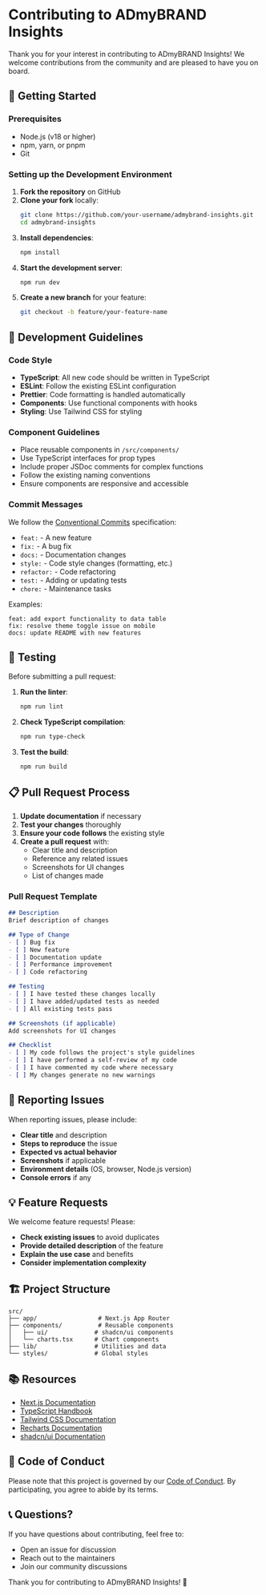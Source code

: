 # Contributing to ADmyBRAND Insights

Thank you for your interest in contributing to ADmyBRAND Insights! We welcome contributions from the community and are pleased to have you on board.

## 🚀 Getting Started

### Prerequisites

- Node.js (v18 or higher)
- npm, yarn, or pnpm
- Git

### Setting up the Development Environment

1. **Fork the repository** on GitHub
2. **Clone your fork** locally:
   ```bash
   git clone https://github.com/your-username/admybrand-insights.git
   cd admybrand-insights
   ```
3. **Install dependencies**:
   ```bash
   npm install
   ```
4. **Start the development server**:
   ```bash
   npm run dev
   ```
5. **Create a new branch** for your feature:
   ```bash
   git checkout -b feature/your-feature-name
   ```

## 📝 Development Guidelines

### Code Style

- **TypeScript**: All new code should be written in TypeScript
- **ESLint**: Follow the existing ESLint configuration
- **Prettier**: Code formatting is handled automatically
- **Components**: Use functional components with hooks
- **Styling**: Use Tailwind CSS for styling

### Component Guidelines

- Place reusable components in `/src/components/`
- Use TypeScript interfaces for prop types
- Include proper JSDoc comments for complex functions
- Follow the existing naming conventions
- Ensure components are responsive and accessible

### Commit Messages

We follow the [Conventional Commits](https://www.conventionalcommits.org/) specification:

- `feat:` - A new feature
- `fix:` - A bug fix
- `docs:` - Documentation changes
- `style:` - Code style changes (formatting, etc.)
- `refactor:` - Code refactoring
- `test:` - Adding or updating tests
- `chore:` - Maintenance tasks

Examples:
```
feat: add export functionality to data table
fix: resolve theme toggle issue on mobile
docs: update README with new features
```

## 🧪 Testing

Before submitting a pull request:

1. **Run the linter**:
   ```bash
   npm run lint
   ```

2. **Check TypeScript compilation**:
   ```bash
   npm run type-check
   ```

3. **Test the build**:
   ```bash
   npm run build
   ```

## 📋 Pull Request Process

1. **Update documentation** if necessary
2. **Test your changes** thoroughly
3. **Ensure your code follows** the existing style
4. **Create a pull request** with:
   - Clear title and description
   - Reference any related issues
   - Screenshots for UI changes
   - List of changes made

### Pull Request Template

```markdown
## Description
Brief description of changes

## Type of Change
- [ ] Bug fix
- [ ] New feature
- [ ] Documentation update
- [ ] Performance improvement
- [ ] Code refactoring

## Testing
- [ ] I have tested these changes locally
- [ ] I have added/updated tests as needed
- [ ] All existing tests pass

## Screenshots (if applicable)
Add screenshots for UI changes

## Checklist
- [ ] My code follows the project's style guidelines
- [ ] I have performed a self-review of my code
- [ ] I have commented my code where necessary
- [ ] My changes generate no new warnings
```

## 🐛 Reporting Issues

When reporting issues, please include:

- **Clear title** and description
- **Steps to reproduce** the issue
- **Expected vs actual behavior**
- **Screenshots** if applicable
- **Environment details** (OS, browser, Node.js version)
- **Console errors** if any

## 💡 Feature Requests

We welcome feature requests! Please:

- **Check existing issues** to avoid duplicates
- **Provide detailed description** of the feature
- **Explain the use case** and benefits
- **Consider implementation complexity**

## 🏗️ Project Structure

```
src/
├── app/                 # Next.js App Router
├── components/          # Reusable components
│   ├── ui/             # shadcn/ui components
│   └── charts.tsx      # Chart components
├── lib/                # Utilities and data
└── styles/             # Global styles
```

## 📚 Resources

- [Next.js Documentation](https://nextjs.org/docs)
- [TypeScript Handbook](https://www.typescriptlang.org/docs/)
- [Tailwind CSS Documentation](https://tailwindcss.com/docs)
- [Recharts Documentation](https://recharts.org/en-US/)
- [shadcn/ui Documentation](https://ui.shadcn.com/)

## 🤝 Code of Conduct

Please note that this project is governed by our [Code of Conduct](CODE_OF_CONDUCT.md). By participating, you agree to abide by its terms.

## 📞 Questions?

If you have questions about contributing, feel free to:
- Open an issue for discussion
- Reach out to the maintainers
- Join our community discussions

Thank you for contributing to ADmyBRAND Insights! 🎉
